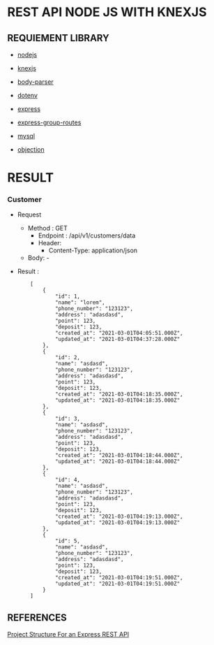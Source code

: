 # REST API NODE JS WITH KNEXJS

## REQUIEMENT LIBRARY

- [nodejs](https://nodejs.org/en/)

- [knexjs](http://knexjs.org/)

- [body-parser](https://www.npmjs.com/package/body-parser)

- [dotenv](https://www.npmjs.com/package/dotenv)

- [express](https://expressjs.com/)

- [express-group-routes](https://www.npmjs.com/package/express-group-routes)

- [mysql](https://www.npmjs.com/package/mysql)

- [objection](https://vincit.github.io/objection.js/guide/query-examples.html#delete-queries)



# RESULT 

### Customer 

- Request 
    - Method : GET
        - Endpoint : /api/v1/customers/data
        - Header:
            - Content-Type: application/json
    - Body: -

- Result : 

    ```
        [
            {
                "id": 1,
                "name": "lorem",
                "phone_number": "123123",
                "address": "adasdasd",
                "point": 123,
                "deposit": 123,
                "created_at": "2021-03-01T04:05:51.000Z",
                "updated_at": "2021-03-01T04:37:28.000Z"
            },
            {
                "id": 2,
                "name": "asdasd",
                "phone_number": "123123",
                "address": "adasdasd",
                "point": 123,
                "deposit": 123,
                "created_at": "2021-03-01T04:18:35.000Z",
                "updated_at": "2021-03-01T04:18:35.000Z"
            },
            {
                "id": 3,
                "name": "asdasd",
                "phone_number": "123123",
                "address": "adasdasd",
                "point": 123,
                "deposit": 123,
                "created_at": "2021-03-01T04:18:44.000Z",
                "updated_at": "2021-03-01T04:18:44.000Z"
            },
            {
                "id": 4,
                "name": "asdasd",
                "phone_number": "123123",
                "address": "adasdasd",
                "point": 123,
                "deposit": 123,
                "created_at": "2021-03-01T04:19:13.000Z",
                "updated_at": "2021-03-01T04:19:13.000Z"
            },
            {
                "id": 5,
                "name": "asdasd",
                "phone_number": "123123",
                "address": "adasdasd",
                "point": 123,
                "deposit": 123,
                "created_at": "2021-03-01T04:19:51.000Z",
                "updated_at": "2021-03-01T04:19:51.000Z"
            }
        ]

    ```


## REFERENCES

[Project Structure For an Express REST API](https://www.coreycleary.me/project-structure-for-an-express-rest-api-when-there-is-no-standard-way)